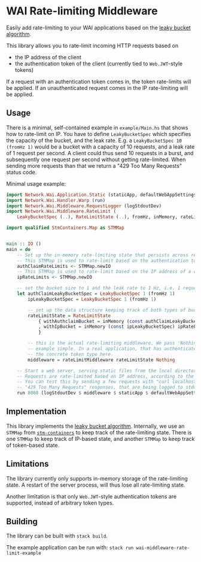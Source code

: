 # WAI Rate-limiting Middleware

Easily add rate-limiting to your WAI applications based on the
[leaky bucket algorithm](https://en.wikipedia.org/wiki/Leaky_bucket).

This library allows you to rate-limit incoming HTTP requests based on
- the IP address of the client
- the authentication token of the client (currently tied to `Web.JWT`-style tokens)

If a request with an authentication token comes in, the token rate-limits will be applied. If an unauthenticated request comes in the IP rate-limiting will be applied.

## Usage

There is a minimal, self-contained example in `example/Main.hs` that shows how to rate-limit on IP.
You have to define `LeakyBucketSpec` which specifies the capacity of the bucket, and the leak rate.
E.g. a `LeakyBucketSpec 10 (fromHz 1)` would be a bucket with a capacity of 10 requests, and a leak rate of 1 request per second. A client could thus send 10 requests in a burst, and subsequently one request per second without getting rate-limited.
When sending more requests than that we return a "429 Too Many Requests" status code.

Minimal usage example:

```haskell
import Network.Wai.Application.Static (staticApp, defaultWebAppSettings)
import Network.Wai.Handler.Warp (run)
import Network.Wai.Middleware.RequestLogger (logStdoutDev)
import Network.Wai.Middleware.RateLimit (
    LeakyBucketSpec (..), RateLimitState (..), fromHz, inMemory, rateLimitMiddleware)

import qualified StmContainers.Map as STMMap


main :: IO ()
main = do
    -- Set up the in-memory rate-limiting state that persists across requests.
    -- This STMMap is used to rate-limit based on the authentication token of a client
    authClaimRateLimits <- STMMap.newIO
    -- This STMMap is used to rate-limit based on the IP address of a client
    ipRateLimits <- STMMap.newIO

    -- set the bucket size to 1 and the leak rate to 1 Hz, i.e. 1 request per second is allowed
    let authClaimLeakyBucketSpec = LeakyBucketSpec 1 (fromHz 1)
        ipLeakyBucketSpec = LeakyBucketSpec 1 (fromHz 1)

        -- set up the data structure keeping track of both types of buckets
        rateLimitState = RateLimitState
            { withAuthclaimBucket = inMemory (const authClaimLeakyBucketSpec) authClaimRateLimits
            , withIpBucket = inMemory (const ipLeakyBucketSpec) ipRateLimits
            }

        -- this is the actual rate-limiting middleware. We pass 'Nothing' here to keep this
        -- example simple. In a real application, that has authenticated users, we would pass
        -- the concrete token type here.
        middleware = rateLimitMiddleware rateLimitState Nothing

    -- Start a web server, serving static files from the local directory.
    -- Requests are rate-limited based on IP address, according to the "ipLeakyBucketSpec" above.
    -- You can test this by sending a few requests with "curl localhost:8080" and noticing the
    -- "429 Too Many Requests" responses, that are being logged to stdout.
    run 8080 (logStdoutDev $ middleware $ staticApp $ defaultWebAppSettings ".")
```

## Implementation

This library implements the [leaky bucket algorithm](https://en.wikipedia.org/wiki/Leaky_bucket).
Internally, we use an `STMMap` from [`stm-containers`](https://github.com/nikita-volkov/stm-containers) to keep track of the rate-limiting state.
There is one `STMMap` to keep track of IP-based state, and another `STMMap` to keep track of token-based state.


## Limitations

The library currently only supports in-memory storage of the rate-limiting state. A restart of the
server process, will thus lose all rate-limiting state.

Another limitation is that only `Web.JWT`-style authentication tokens are supported, instead of
arbitrary token types.

## Building

The library can be built with `stack build`.

The example application can be run with: `stack run wai-middleware-rate-limit-example`